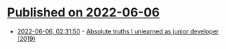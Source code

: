 # [Published on 2022-06-06](index.md)

* [2022-06-06, 02:31:50](https://news.ycombinator.com/item?id=31636812) - [Absolute truths I unlearned as junior developer (2019)](https://monicalent.com/blog/2019/06/03/absolute-truths-unlearned-as-junior-developer/)
